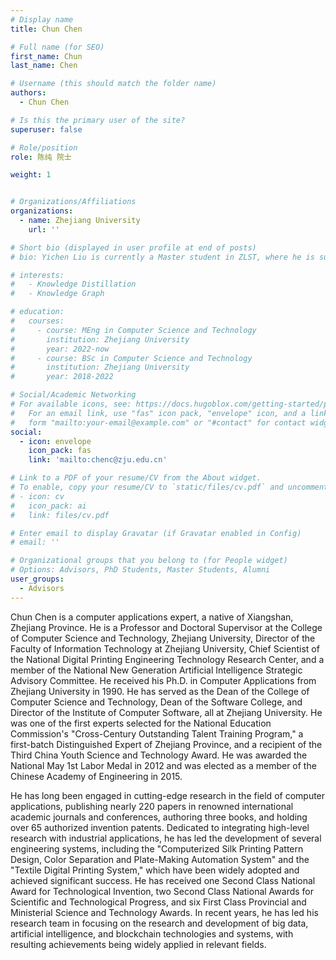 ```yaml
---
# Display name
title: Chun Chen

# Full name (for SEO)
first_name: Chun
last_name: Chen

# Username (this should match the folder name)
authors:
  - Chun Chen

# Is this the primary user of the site?
superuser: false

# Role/position
role: 陈纯 院士

weight: 1


# Organizations/Affiliations
organizations:
  - name: Zhejiang University
    url: ''

# Short bio (displayed in user profile at end of posts)
# bio: Yichen Liu is currently a Master student in ZLST, where he is supervised by Prof.Can Wang.

# interests:
#   - Knowledge Distillation
#   - Knowledge Graph

# education:
#   courses:
#     - course: MEng in Computer Science and Technology
#       institution: Zhejiang University
#       year: 2022-now
#     - course: BSc in Computer Science and Technology
#       institution: Zhejiang University
#       year: 2018-2022

# Social/Academic Networking
# For available icons, see: https://docs.hugoblox.com/getting-started/page-builder/#icons
#   For an email link, use "fas" icon pack, "envelope" icon, and a link in the
#   form "mailto:your-email@example.com" or "#contact" for contact widget.
social:
  - icon: envelope
    icon_pack: fas
    link: 'mailto:chenc@zju.edu.cn'

# Link to a PDF of your resume/CV from the About widget.
# To enable, copy your resume/CV to `static/files/cv.pdf` and uncomment the lines below.
# - icon: cv
#   icon_pack: ai
#   link: files/cv.pdf

# Enter email to display Gravatar (if Gravatar enabled in Config)
# email: ''

# Organizational groups that you belong to (for People widget)
# Options: Advisors, PhD Students, Master Students, Alumni
user_groups:
  - Advisors
---
```


Chun Chen is a computer applications expert, a native of Xiangshan, Zhejiang Province. He is a Professor and Doctoral Supervisor at the College of Computer Science and Technology, Zhejiang University, Director of the Faculty of Information Technology at Zhejiang University, Chief Scientist of the National Digital Printing Engineering Technology Research Center, and a member of the National New Generation Artificial Intelligence Strategic Advisory Committee. He received his Ph.D. in Computer Applications from Zhejiang University in 1990. He has served as the Dean of the College of Computer Science and Technology, Dean of the Software College, and Director of the Institute of Computer Software, all at Zhejiang University.  He was one of the first experts selected for the National Education Commission's "Cross-Century Outstanding Talent Training Program," a first-batch Distinguished Expert of Zhejiang Province, and a recipient of the Third China Youth Science and Technology Award.  He was awarded the National May 1st Labor Medal in 2012 and was elected as a member of the Chinese Academy of Engineering in 2015.

He has long been engaged in cutting-edge research in the field of computer applications, publishing nearly 220 papers in renowned international academic journals and conferences, authoring three books, and holding over 65 authorized invention patents.  Dedicated to integrating high-level research with industrial applications, he has led the development of several engineering systems, including the "Computerized Silk Printing Pattern Design, Color Separation and Plate-Making Automation System" and the "Textile Digital Printing System," which have been widely adopted and achieved significant success.  He has received one Second Class National Award for Technological Invention, two Second Class National Awards for Scientific and Technological Progress, and six First Class Provincial and Ministerial Science and Technology Awards.  In recent years, he has led his research team in focusing on the research and development of big data, artificial intelligence, and blockchain technologies and systems, with resulting achievements being widely applied in relevant fields.